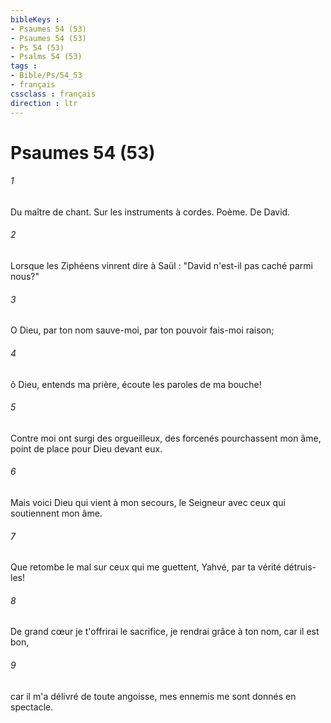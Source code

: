 ```yaml
---
bibleKeys : 
- Psaumes 54 (53)
- Psaumes 54 (53)
- Ps 54 (53)
- Psalms 54 (53)
tags : 
- Bible/Ps/54_53
- français
cssclass : français
direction : ltr
---
```


# Psaumes 54 (53)

###### 1
Du maître de chant. Sur les instruments à cordes. Poème. De David.
###### 2
Lorsque les Ziphéens vinrent dire à Saül : "David n'est-il pas caché parmi nous?"
###### 3
O Dieu, par ton nom sauve-moi, par ton pouvoir fais-moi raison;
###### 4
ô Dieu, entends ma prière, écoute les paroles de ma bouche!
###### 5
Contre moi ont surgi des orgueilleux, des forcenés pourchassent mon âme, point de place pour Dieu devant eux.
###### 6
Mais voici Dieu qui vient à mon secours, le Seigneur avec ceux qui soutiennent mon âme.
###### 7
Que retombe le mal sur ceux qui me guettent, Yahvé, par ta vérité détruis-les!
###### 8
De grand cœur je t'offrirai le sacrifice, je rendrai grâce à ton nom, car il est bon,
###### 9
car il m'a délivré de toute angoisse, mes ennemis me sont donnés en spectacle.
